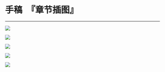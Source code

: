 # 手稿　『章节插图』

------

![](/res/img/article/chapter010/11.jpg)

![](/res/img/article/chapter010/12.jpg)

![](/res/img/article/chapter010/13.jpg)

![](/res/img/article/chapter010/14.jpg)

![](/res/img/article/chapter010/15.jpg)

